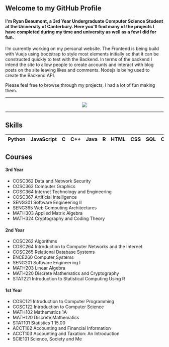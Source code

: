 ## Welcome to my GitHub Profile
#### I'm Ryan Beaumont, a 3rd Year Undergraduate Computer Science Student at the University of Canterbury. Here you'll find many of the projects I have completed during my time and university as well as a few I did for fun.

I’m currently working on my personal website. The Frontend is being build with Vuejs using bootstrap to style most elements initially so that it can be constructed quickly to test with the Backend. In terms of the backend I intend the site to allow people to create accounts and interact with blog posts on the site leaving likes and comments. Nodejs is being used to create the Backend API.

Please feel free to browse through my projects, I had a lot of fun making them.
___

<p align="center">
  <a href="https://github.com/anuraghazra/github-readme-stats">
    <image  src="https://github-readme-stats.vercel.app/api?username=rybeau&show_icons=true&theme=tokyonight&hide=stars,contribs"/>
  </a>
</p>

___
## Skills
|Python|JavaScript|C|C++|Java|R|HTML|CSS|SQL|OpenGL|Vuejs|Nodejs|
|:---:|:--:|:---:|:---:|:---:|:---:|:---:|:---:|:---:|:---:|:---:|:---:|

## Courses
#### 3rd Year
* COSC362 Data and Network Security
* COSC363 Computer Graphics
* COSC364 Internet Technology and Engineering
* COSC367 Artificial Intelligence
* SENG301 Software Engineering II
* SENG365 Web Computing Architectures
* MATH303 Applied Matrix Algebra
* MATH324 Cryptography and Coding Theory

#### 2nd Year
* COSC262 Algorithms
* COSC264 Introduction to Computer Networks and the Internet
* COSC265 Relational Database Systems
* ENCE260 Computer Systems
* SENG201 Software Engineering I
* MATH203 Linear Algebra
* MATH220 Discrete Mathematics and Cryptography
* STAT221 Introduction to Statistical Computing Using R

#### 1st Year
* COSC121 Introduction to Computer Programming
* COSC122 Introduction to Computer Science
* MATH102 Mathematics 1A
* MATH120 Discrete Mathematics
* STAT101 Statistics 1 	15.00
* ACCT102 Accounting and Financial Information
* ACCT103 Accounting and Taxation: An Introduction
* SCIE101 Science, Society and Me
